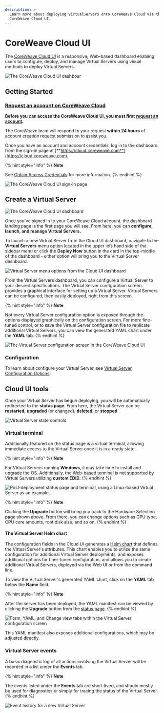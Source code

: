 ```yaml
---
description: >-
  Learn more about deploying VirtualServers onto CoreWeave Cloud via the
  CoreWeave Cloud UI.
---
```


# CoreWeave Cloud UI

The [CoreWeave Cloud UI](https://apps.coreweave.com/) is a responsive, Web-based dashboard enabling users to configure, deploy, and manage Virtual Servers using visual methods to deploy Virtual Servers.

![The CoreWeave Cloud UI dashboar](<../../docs/.gitbook/assets/image (75).png>)

## Getting Started

### [Request an account on CoreWeave Cloud](https://cloud.coreweave.com/request-account)

**Before you can access the CoreWeave Cloud UI, you must first** [**request an account**](https://cloud.coreweave.com/request-account)**.**

The CoreWeave team will respond to your request **within** **24 hours** of account creation request submission to assist you.

Once you have an account and account credentials, log in to the dashboard from the sign-in page at [**https://cloud.coreweave.com**](https://cloud.coreweave.com).

{% hint style="info" %}
**Note**

See [Obtain Access Credentials](../../docs/coreweave-kubernetes/getting-started.md#obtain-access-credentials) for more information.
{% endhint %}

![The CoreWeave Cloud UI sign-in page](<../../docs/.gitbook/assets/image (78).png>)

## Create a Virtual Server

![The CoreWeave Cloud UI dashboard](<../../docs/.gitbook/assets/image (79).png>)

Once you've signed in to your CoreWeave Cloud account, the dashboard landing page is the first page you will see. From here, you can **configure, launch, and manage Virtual Servers.**

To launch a new Virtual Server from the Cloud UI dashboard, navigate to the **Virtual Servers** menu option located in the upper left-hand side of the sidebar menu or click the **Deploy Now** button in the card in the top-middle of the dashboard - either option will bring you to the Virtual Server dashboard.

![Virtual Server menu options from the Cloud UI dashboard](<../../docs/.gitbook/assets/image (67).png>)

From the Virtual Servers dashboard, you can configure a Virtual Server to your desired specifications. The Virtual Server configuration screen provides a graphical interface for setting up a Virtual Server. Virtual Servers can be configured, then easily deployed, right from this screen.

{% hint style="info" %}
**Note**

Not every Virtual Server configuration option is exposed through the options displayed graphically on the configuration screen. For more fine-tuned control, or to save the Virtual Server configuration file to replicate additional Virtual Servers, you can view the generated YAML chart under the **YAML** tab.
{% endhint %}

![The Virtual Server configuration screen in the CoreWeave Cloud UI](<../../docs/.gitbook/assets/image (69) (1).png>)

### Configuration

To learn about configure your Virtual Server, see [Virtual Server Configuration Options](../../docs/virtual-servers/virtual-server-configuration-options/).

## Cloud UI tools

Once your Virtual Server has begun deploying, you will be automatically redirected to the **status page**. From here, the Virtual Server can be **restarted**, **upgraded** (or changed), **deleted**, or **stopped**.

![Virtual Server state controls](<../../docs/.gitbook/assets/image (49) (1).png>)

### Virtual terminal

Additionally featured on the status page is a virtual terminal, allowing immediate access to the Virtual Server once it is in a ready state.

{% hint style="info" %}
**Note**

For Virtual Servers running **Windows**, it may take time to install and upgrade the OS. Additionally, the Web-based terminal is not supported by Virtual Servers utilizing **custom EDID.**
{% endhint %}

![Post-deployment status page and terminal, using a Linux-based Virtual Server as an example.](../../docs/.gitbook/assets/vs-statuswithterm.png)

{% hint style="info" %}
**Note**

Clicking the **Upgrade** button will bring you back to the Hardware Selection page shown above. From there, you can change options such as GPU type, CPU core amounts, root disk size, and so on.
{% endhint %}

#### The Virtual Server Helm chart

The configuration fields in the Cloud UI generates a [Helm chart](https://helm.sh/docs/topics/charts/) that defines the Virtual Server's attributes. This chart enables you to utilize the same configuration for additional Virtual Server deployments, and exposes additional options for finer-tuned configuration, and allows you to create additional Virtual Servers, deployed via the Web UI or from the command line.

To view the Virtual Server's generated YAML chart, click on the **YAML** tab below the **Name** field.

{% hint style="info" %}
**Note**

After the server has been deployed, the YAML manifest can be viewed by clicking the **Upgrade** button from the [status page](coreweave-apps.md#the-status-page).
{% endhint %}

![Form, YAML, and Change view tabs within the Virtual Server configuration screen](../../docs/.gitbook/assets/vs-yaml-config.png)

This YAML manifest also exposes additional configurations, which may be adjusted directly.

### Virtual Server events

A basic diagnostic log of all actions involving the Virtual Server will be recorded in a list under the **Events** tab.

{% hint style="info" %}
**Note**

The events listed under the **Events** tab are short-lived, and should mostly be used for diagnostics or simply for tracing the status of the Virtual Server.
{% endhint %}

![Event history for a new Virtual Server](<../../docs/.gitbook/assets/image (50).png>)
